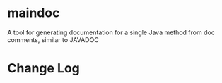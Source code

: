 # maindoc

A tool for generating documentation for a single Java method from doc comments, similar to JAVADOC

# Change Log
